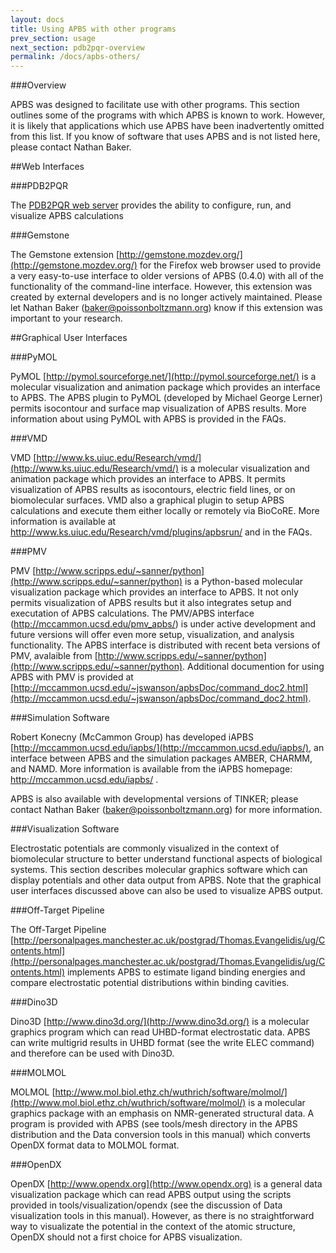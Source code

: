 ```yaml
---
layout: docs
title: Using APBS with other programs
prev_section: usage
next_section: pdb2pqr-overview
permalink: /docs/apbs-others/
---
```


###Overview

APBS was designed to facilitate use with other programs. This section outlines some of the programs with which APBS is known to work. However, it is likely that applications which use APBS have been inadvertently omitted from this list. If you know of software that uses APBS and is not listed here, please contact Nathan Baker.

##Web Interfaces

###PDB2PQR

The [PDB2PQR web server]({{site.url}}/downloads) provides the ability to configure, run, and visualize APBS calculations

###Gemstone

The Gemstone extension [http://gemstone.mozdev.org/](http://gemstone.mozdev.org/) for the Firefox web browser used to provide a very easy-to-use interface to older versions of APBS (0.4.0) with all of the functionality of the command-line interface. However, this extension was created by external developers and is no longer actively maintained. Please let Nathan Baker (baker@poissonboltzmann.org) know if this extension was important to your research.

##Graphical User Interfaces

###PyMOL

PyMOL [http://pymol.sourceforge.net/](http://pymol.sourceforge.net/) is a molecular visualization and animation package which provides an interface to APBS. The APBS plugin to PyMOL (developed by Michael George Lerner) permits isocontour and surface map visualization of APBS results. More information about using PyMOL with APBS is provided in the FAQs.

###VMD

VMD [http://www.ks.uiuc.edu/Research/vmd/](http://www.ks.uiuc.edu/Research/vmd/) is a molecular visualization and animation package which provides an interface to APBS. It permits visualization of APBS results as isocontours, electric field lines, or on biomolecular surfaces. VMD also a graphical plugin to setup APBS calculations and execute them either locally or remotely via BioCoRE. More information is available at http://www.ks.uiuc.edu/Research/vmd/plugins/apbsrun/ and in the FAQs.

###PMV

PMV [http://www.scripps.edu/~sanner/python](http://www.scripps.edu/~sanner/python) is a Python-based molecular visualization package which provides an interface to APBS. It not only permits visualization of APBS results but it also integrates setup and executation of APBS calculations. The PMV/APBS interface (http://mccammon.ucsd.edu/pmv_apbs/) is under active development and future versions will offer even more setup, visualization, and analysis functionality.  The APBS interface is distributed with recent beta versions of PMV, avalaible from [http://www.scripps.edu/~sanner/python](http://www.scripps.edu/~sanner/python). Additional documention for using APBS with PMV is provided at [http://mccammon.ucsd.edu/~jswanson/apbsDoc/command_doc2.html](http://mccammon.ucsd.edu/~jswanson/apbsDoc/command_doc2.html).

###Simulation Software

Robert Konecny (McCammon Group) has developed iAPBS [http://mccammon.ucsd.edu/iapbs/](http://mccammon.ucsd.edu/iapbs/), an interface between APBS and the simulation packages AMBER, CHARMM, and NAMD. More information is available from the iAPBS homepage: http://mccammon.ucsd.edu/iapbs/ .

APBS is also available with developmental versions of TINKER; please contact Nathan Baker (baker@poissonboltzmann.org) for more information.

###Visualization Software

Electrostatic potentials are commonly visualized in the context of biomolecular structure to better understand functional aspects of biological systems. This section describes molecular graphics software which can display potentials and other data output from APBS. Note that the graphical user interfaces discussed above can also be used to visualize APBS output.

###Off-Target Pipeline

The Off-Target Pipeline [http://personalpages.manchester.ac.uk/postgrad/Thomas.Evangelidis/ug/Contents.html](http://personalpages.manchester.ac.uk/postgrad/Thomas.Evangelidis/ug/Contents.html) implements APBS to estimate ligand binding energies and compare electrostatic potential distributions within binding cavities.

###Dino3D

Dino3D [http://www.dino3d.org/](http://www.dino3d.org/) is a molecular graphics program which can read UHBD-format electrostatic data. APBS can write multigrid results in UHBD format (see the write ELEC command) and therefore can be used with Dino3D.

###MOLMOL

MOLMOL [http://www.mol.biol.ethz.ch/wuthrich/software/molmol/](http://www.mol.biol.ethz.ch/wuthrich/software/molmol/) is a molecular graphics package with an emphasis on NMR-generated structural data. A program is provided with APBS (see tools/mesh directory in the APBS distribution and the Data conversion tools in this manual) which converts OpenDX format data to MOLMOL format.

###OpenDX

OpenDX [http://www.opendx.org](http://www.opendx.org) is a general data visualization package which can read APBS output using the scripts provided in tools/visualization/opendx (see the discussion of Data visualization tools in this manual). However, as there is no straightforward way to visualizate the potential in the context of the atomic structure, OpenDX should not a first choice for APBS visualization.